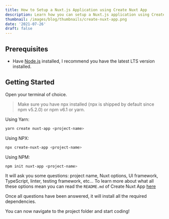 ```yaml
---
title: How to Setup a Nuxt.js Application using Create Nuxt App
description: Learn how you can setup a Nuxt.js application using Create Nuxt App.
thumbnail: /images/blog/thumbnails/create-nuxt-app.png
date: '2021-07-26'
draft: false
---
```


## Prerequisites

- Have [Node.js](/blog/install-nodejs-and-npm) installed, I recommend you have the latest LTS version installed.

## Getting Started

Open your terminal of choice.

> Make sure you have npx installed (npx is shipped by default since npm v5.2.0) or npm v6.1 or yarn.

Using Yarn:

```bash
yarn create nuxt-app <project-name>
```

Using NPX:

```bash
npx create-nuxt-app <project-name>
```

Using NPM:

```bash
npm init nuxt-app <project-name>
```

It will ask you some questions: project name, Nuxt options, UI framework, TypeScript, linter, testing framework, etc... To learn more about what all these options mean you can read the `README.md` of Create Nuxt App [here](https://github.com/nuxt/create-nuxt-app)

Once all questions have been answered, it will install all the required dependencies.

You can now navigate to the project folder and start coding!